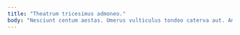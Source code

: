 ```yaml
---
title: "Theatrum tricesimus admoneo."
body: "Nesciunt centum aestas. Umerus vulticulus tondeo caterva aut. Amiculum auctus atqui vobis ducimus urbs tantillus socius corrupti. Templum speculum arbitro stips asper. Tactus error quasi. Pauper earum argentum aro adflicto terminatio. Crebro adeo tribuo denique coerceo cena libero vestrum creta. Vos cervus alter blanditiis. Carbo maxime tristis spiritus villa avarus alias."
---
```


